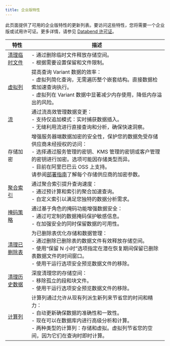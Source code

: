 ```yaml
---
title: 企业版特性
---
```


此页面提供了可用的企业版特性的更新列表。要访问这些特性，您将需要一个企业版或试用许可证。更多详情，请参见 [Databend 许可证](20-license.md)。

| 特性                                                                    | 描述                                                                                                                                                                                                                                                                                                        |
| ----------------------------------------------------------------------- | ----------------------------------------------------------------------------------------------------------------------------------------------------------------------------------------------------------------------------------------------------------------------------------------------------------- |
| [清理临时文件](/sql/sql-commands/administration-cmds/vacuum-temp-files) | - 通过删除临时文件释放存储空间。<br/>- 根据需要设置保留和文件限制。                                                                                                                                                                                                                                         |
| [虚拟列](/sql/sql-commands/ddl/virtual-column)                          | 提高查询 Variant 数据的效率：<br/>- 虚拟列简化查询，无需遍历整个嵌套结构。直接数据检索加速查询执行。<br/>- 虚拟列在 Variant 数据中显著减少内存使用，降低内存溢出的风险。                                                                                                                                    |
| [流](/sql/sql-commands/ddl/stream)                                      | 通过流高效管理数据变更：<br/>- 支持仅追加模式：实时捕获数据插入。<br/>- 无缝利用流进行直接查询和分析，确保快速洞察。                                                                                                                                                                                        |
| 存储加密                                                                | 增强服务器端数据加密的安全性，保护您的数据免受存储供应商未经授权的访问：<br/>- 选择通过服务管理的密钥、KMS 管理的密钥或客户管理的密钥进行加密。选项可能因存储类型而异。<br/>- 目前在阿里巴巴云 OSS 上支持。<br/>请参阅[部署指南](../../../10-deploy/01-deploying-databend.md)了解每个存储供应商的加密参数。 |
| [聚合索引](/sql/sql-commands/ddl/aggregating-index)                     | 通过聚合索引提升查询速度：<br/>- 通过预计算和索引的聚合加速查询。<br/>- 自定义索引以满足您独特的数据分析需求。                                                                                                                                                                                              |
| [掩码策略](/sql/sql-commands/ddl/mask-policy/)                          | 通过基于角色的掩码功能增强数据安全：<br/>- 通过可定制的数据掩码保护敏感信息。<br/>- 在加强安全的同时保留数据的可用性。                                                                                                                                                                                      |
| [清理已删除表](/sql/sql-commands/ddl/table/vacuum-drop-table)           | 为已删除表优化存储和数据管理：<br/>- 通过删除已删除表的数据文件有效释放存储空间。<br/>- 使用“保留 N 小时”选项指定在潜在恢复期间保留已删除表数据文件的时间窗口。<br/>- 使用干运行选项安全预览数据文件的移除。                                                                                                |
| [清理历史数据](/sql/sql-commands/ddl/table/vacuum-table)                | 深度清理您的存储空间：<br/>- 移除孤立的段和块文件。<br/>- 使用干运行选项安全预览数据文件的移除。                                                                                                                                                                                                            |
| [计算列](/sql/sql-commands/ddl/table/ddl-create-table#computed-columns) | 计算列通过允许从现有列派生新列来节省您的时间和精力：<br/>- 自动更新确保数据的准确性和一致性。<br/>- 现在可以在数据库内进行高级分析和计算。<br/>- 两种类型的计算列：存储和虚拟。虚拟列节省您的空间，因为它们在查询时即时计算。                                                                               |
